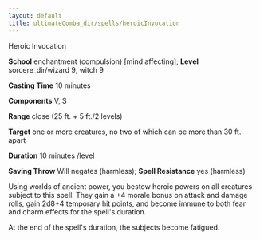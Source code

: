 ```yaml
---
layout: default
title: ultimateComba_dir/spells/heroicInvocation
---
```

Heroic Invocation

**School** enchantment (compulsion) [mind affecting]; **Level** sorcere_dir/wizard 9, witch 9

**Casting Time** 10 minutes

**Components** V, S

**Range** close (25 ft. + 5 ft./2 levels)

**Target** one or more creatures, no two of which can be more than 30 ft. apart

**Duration** 10 minutes /level

**Saving Throw** Will negates (harmless); **Spell Resistance** yes (harmless)

Using worlds of ancient power, you bestow heroic powers on all creatures subject to this spell. They gain a +4 morale bonus on attack and damage rolls, gain 2d8+4 temporary hit points, and become immune to both fear and charm effects for the spell's duration.

At the end of the spell's duration, the subjects become fatigued.

